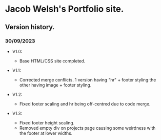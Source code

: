 # Jacob Welsh's Portfolio site.

## Version history.
### 30/09/2023

* V1.0:
   * Base HTML/CSS site completed.

* V1.1:
  * Corrected merge conflicts. 1 version having "hr" + footer styling the other having image + footer styling.

* V1.2:
  * Fixed footer scaling and hr being off-centred due to code merge.

* V1.3:
  * Fixed footer height scaling.
  * Removed empty div on projects page causing some weirdness with the footer at lower widths.